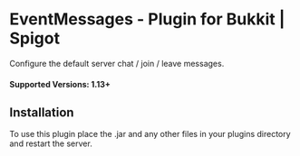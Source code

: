 # EventMessages - Plugin for Bukkit | Spigot

Configure the default server chat / join / leave messages.

#### Supported Versions: 1.13+

## Installation

To use this plugin place the .jar and any other files in your plugins directory and restart the server.